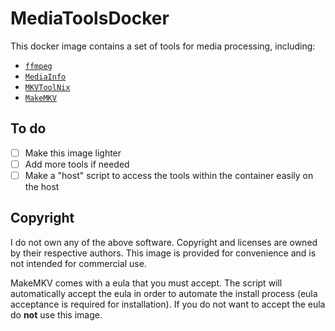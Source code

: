 # MediaToolsDocker

This docker image contains a set of tools for media processing, including:

- [`ffmpeg`](https://www.ffmpeg.org/)
- [`MediaInfo`](https://mediaarea.net/en/MediaInfo)
- [`MKVToolNix`](https://mkvtoolnix.download/)
- [`MakeMKV`](https://www.makemkv.com/)

## To do

- [ ] Make this image lighter
- [ ] Add more tools if needed
- [ ] Make a "host" script to access the tools within the container easily on the host

## Copyright

I do not own any of the above software. Copyright and licenses are owned by their respective authors. This image is provided for convenience and is not intended for commercial use.

MakeMKV comes with a eula that you must accept. The script will automatically accept the eula in order to automate the install process (eula acceptance is required for installation). If you do not want to accept the eula do **not** use this image.
